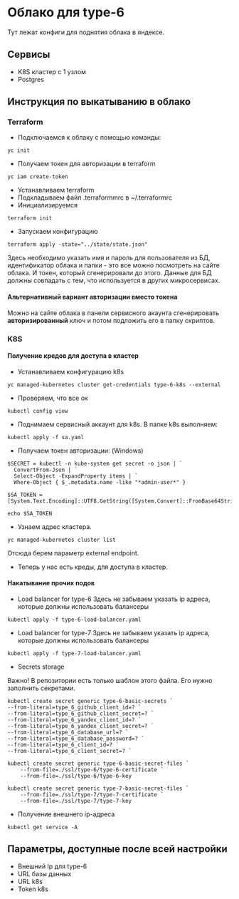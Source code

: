 # Облако для type-6

Тут лежат конфиги для поднятия облака в яндексе.

## Сервисы

* K8S кластер с 1 узлом
* Postgres

## Инструкция по выкатыванию в облако

### Terraform

* Подключаемся к облаку с помощью команды:

```
yc init
```

* Получаем токен для авторизации в terraform

```
yc iam create-token
```

* Устанавливаем terraform
* Подкладываем файл .terraformmrc в ~/.terraformrc
* Инициализируемся 

```
terraform init
```

* Запускаем конфигурацию

```
terraform apply -state="../state/state.json"
```

Здесь необходимо указать имя и пароль для пользователя из БД, идентификатор облака и папки - это все можно посмотреть на сайте облака. И токен,
который сгенерировали до этого. Данные для БД должны совпадать с тем, что используется в других микросервисах.

#### Альтернативный вариант авторизации вместо токена

Можно на сайте облака в панели сервисного акаунта сгенерировать **авторизированный** ключ и потом подложить его в папку скриптов.

### K8S

#### Получение кредов для доступа в кластер

* Устанавливаем конфигурацию k8s

```
yc managed-kubernetes cluster get-credentials type-6-k8s --external
```

* Проверяем, что все ок

```
kubectl config view
```

* Поднимаем сервисный аккаунт для k8s. В папке k8s выполняем:

```
kubectl apply -f sa.yaml
```

* Получаем токен авторизации:
  (Windows)

```
$SECRET = kubectl -n kube-system get secret -o json | `
  ConvertFrom-Json | `
  Select-Object -ExpandProperty items | `
  Where-Object { $_.metadata.name -like "*admin-user*" }
```

```
$SA_TOKEN = [System.Text.Encoding]::UTF8.GetString([System.Convert]::FromBase64String($SECRET.data.token))
```

```
echo $SA_TOKEN
```

* Узнаем адрес кластера.

```
yc managed-kubernetes cluster list
```

Отсюда берем параметр external endpoint.

* Теперь у нас есть креды, для доступа в кластер.

#### Накатывание прочих подов

* Load balancer for type-6
Здесь не забываем указать ip адреса, которые должны использовать балансеры

```
kubectl apply -f type-6-load-balancer.yaml
```

* Load balancer for type-7 
Здесь не забываем указать ip адреса, которые должны использовать балансеры

```
kubectl apply -f type-7-load-balancer.yaml
```

* Secrets storage

Важно! В репозитории есть только шаблон этого файла. Его нужно заполнить секретами.

```
kubectl create secret generic type-6-basic-secrets `
--from-literal=type_6_github_client_id=? `
--from-literal=type_6_github_client_secret=? `
--from-literal=type_6_yandex_client_id=? `
--from-literal=type_6_yandex_client_secret=? `
--from-literal=type_6_database_url=? `
--from-literal=type_6_database_password=? `
--from-literal=type_6_client_id=? `
--from-literal=type_6_client_secret=? `
```

```
kubectl create secret generic type-6-basic-secret-files `
    --from-file=./ssl/type-6/type-6-certificate `
    --from-file=./ssl/type-6/type-6-key
```

```
kubectl create secret generic type-7-basic-secret-files `
    --from-file=./ssl/type-7/type-7-certificate `
    --from-file=./ssl/type-7/type-7-key
```

* Получение внешнего ip-адреса

```
kubectl get service -A
```

## Параметры, доступные после всей настройки

* Внешний Ip для type-6
* URL базы данных
* URL k8s
* Token k8s
